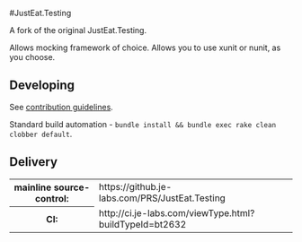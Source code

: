 #JustEat.Testing

A fork of the original JustEat.Testing.

Allows mocking framework of choice.  Allows you to use xunit or nunit, as you choose.

## Developing
See [contribution guidelines](CONTRIBUTING.md).

Standard build automation - `bundle install && bundle exec rake clean clobber default`.

## Delivery
<table>
  <tbody>
    <tr>
      <th>mainline source-control:</th><td>https://github.je-labs.com/PRS/JustEat.Testing</td>
    </tr>
    <tr>
      <th>CI:</th><td>http://ci.je-labs.com/viewType.html?buildTypeId=bt2632</td>
    </tr>
  </tbody>
</table>

